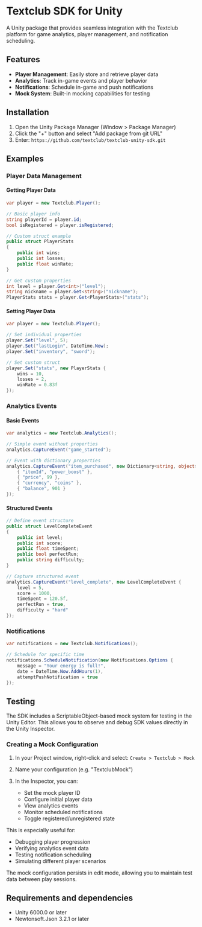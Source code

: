# Textclub SDK for Unity

A Unity package that provides seamless integration with the Textclub platform for game analytics, player management, and notification scheduling.

## Features

- **Player Management**: Easily store and retrieve player data
- **Analytics**: Track in-game events and player behavior
- **Notifications**: Schedule in-game and push notifications
- **Mock System**: Built-in mocking capabilities for testing

## Installation

1. Open the Unity Package Manager (Window > Package Manager)
2. Click the "+" button and select "Add package from git URL"
3. Enter: `https://github.com/textclub/textclub-unity-sdk.git`

## Examples

### Player Data Management

#### Getting Player Data

```csharp
var player = new Textclub.Player();

// Basic player info
string playerId = player.id;
bool isRegistered = player.isRegistered;

// Custom struct example
public struct PlayerStats
{
    public int wins;
    public int losses;
    public float winRate;
}

// Get custom properties
int level = player.Get<int>("level");
string nickname = player.Get<string>("nickname");
PlayerStats stats = player.Get<PlayerStats>("stats");
```

#### Setting Player Data

```csharp
var player = new Textclub.Player();

// Set individual properties
player.Set("level", 5);
player.Set("lastLogin", DateTime.Now);
player.Set("inventory", "sword");

// Set custom struct
player.Set("stats", new PlayerStats {
    wins = 10,
    losses = 2,
    winRate = 0.83f
});
```

### Analytics Events

#### Basic Events

```csharp
var analytics = new Textclub.Analytics();

// Simple event without properties
analytics.CaptureEvent("game_started");

// Event with dictionary properties
analytics.CaptureEvent("item_purchased", new Dictionary<string, object> {
    { "itemId", "power_boost" },
    { "price", 99 },
    { "currency", "coins" },
    { "balance", 901 }
});
```

#### Structured Events

```csharp
// Define event structure
public struct LevelCompleteEvent
{
    public int level;
    public int score;
    public float timeSpent;
    public bool perfectRun;
    public string difficulty;
}

// Capture structured event
analytics.CaptureEvent("level_complete", new LevelCompleteEvent {
    level = 5,
    score = 1000,
    timeSpent = 120.5f,
    perfectRun = true,
    difficulty = "hard"
});
```

### Notifications

```csharp
var notifications = new Textclub.Notifications();

// Schedule for specific time
notifications.ScheduleNotification(new Notifications.Options {
    message = "Your energy is full!",
    date = DateTime.Now.AddHours(1),
    attemptPushNotification = true
});

```

## Testing

The SDK includes a ScriptableObject-based mock system for testing in the Unity Editor. This allows you to observe and debug SDK values directly in the Unity Inspector.

### Creating a Mock Configuration

1. In your Project window, right-click and select:
   `Create > Textclub > Mock`

2. Name your configuration (e.g. "TextclubMock")

3. In the Inspector, you can:
   - Set the mock player ID
   - Configure initial player data
   - View analytics events
   - Monitor scheduled notifications
   - Toggle registered/unregistered state

This is especially useful for:

- Debugging player progression
- Verifying analytics event data
- Testing notification scheduling
- Simulating different player scenarios

The mock configuration persists in edit mode, allowing you to maintain test data between play sessions.

## Requirements and dependencies

- Unity 6000.0 or later
- Newtonsoft.Json 3.2.1 or later
